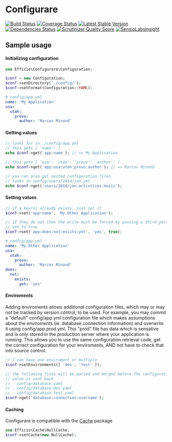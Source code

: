 # Configurare

[![Build Status](https://travis-ci.org/minond/Configurare.png?branch=master)](https://travis-ci.org/minond/Configurare)
[![Coverage Status](https://coveralls.io/repos/minond/Configurare/badge.png?branch=master)](https://coveralls.io/r/minond/Configurare?branch=master)
[![Latest Stable Version](https://poser.pugx.org/minond/configurare/v/stable.png)](https://packagist.org/packages/minond/configurare)
[![Dependencies Status](https://depending.in/minond/Configurare.png)](http://depending.in/minond/Configurare)
[![Scrutinizer Quality Score](https://scrutinizer-ci.com/g/minond/Configurare/badges/quality-score.png?s=6fe5f88fec0115f3fcee8bf3bc24bd269e457b9c)](https://scrutinizer-ci.com/g/minond/Configurare/)
[![SensioLabsInsight](https://insight.sensiolabs.com/projects/3ed4e4eb-0c16-46ea-a29f-b1ca2041f15c/mini.png)](https://insight.sensiolabs.com/projects/3ed4e4eb-0c16-46ea-a29f-b1ca2041f15c)

## Sample usage
#### Initializing configuration
```php
use Efficio\Configurare\Configuration;

$conf = new Configuration;
$conf->setDirectory('./config/');
$conf->setFormat(Configuration::YAML);
```

```yaml
# config/app.yml
name: 'My Application'
usa:
  utah:
    provo:
      author: 'Marcos Minond'
```

#### Getting values
```php
// looks for in ./config/app.yml
// this gets [ 'name': ]
echo $conf->get('app:name'); // => My Application

// this gets [ 'usa': 'utah': 'provo': 'author': ]
echo $conf->get('app:usa:utah:provo:author'); // => Marcos Minond

// you can also get nested configuration files
// looks in config/users/2014/jan.yml
echo $conf->get('users/2014/jan:activities:music');
```

#### Setting values
```php
// if a key(s) already exists, just set it
$conf->set('app:name', 'My Other Application');

// if they do not then the write must be forced by passing a third parameter
// set to true
$conf->set('app:does:not:exists:yet', 'yes', true);
```

```yaml
# config/app.yml
name: 'My Other Application'
usa:
  utah:
    provo:
      author: 'Marcos Minond'
does:
  not:
    exists:
      yet: 'yes'
```

#### Enviroments
Adding enviroments allows additional configuration files, which may or may not
be tracked by version control, to be used. For example, you may commit a
"default" config/app.yml configuration file which makes assumptions about the
enviroments (ie. database connection information) and overwrite it using
config/app.prod.yml. This "prod" file has data which is sensative and is only
stored in the production server where your application is running. This allows
you to use the same configuration retrieval code, get the correct configuration
for your enviroments, AND not have to check that into source control.

```php
// I can have one enviroment or multiple
$conf->setEnvironments([ 'dev', 'test' ]);

// the following files will be parsed and merged before the configuration
// value is sent back
// - config/database.yaml
// - config/database.dev.yaml
// - config/database.test.yaml
$conf->get('database:connection:username');
```

#### Caching
Configurare is compatible with the [Cache](https://github.com/minond/Cache) package
```php
use Efficio\Cache\NullCache;
$conf->setCache(new NullCache);
```

